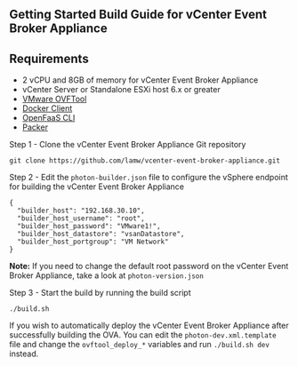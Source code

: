 ## Getting Started Build Guide for vCenter Event Broker Appliance

## Requirements

* 2 vCPU and 8GB of memory for vCenter Event Broker Appliance
* vCenter Server or Standalone ESXi host 6.x or greater
* [VMware OVFTool](https://www.vmware.com/support/developer/ovf/)
* [Docker Client](https://docs.docker.com/v17.09/engine/installation/)
* [OpenFaaS CLI](https://github.com/openfaas/faas-cli)
* [Packer](https://www.packer.io/intro/getting-started/install.html)


Step 1 - Clone the vCenter Event Broker Appliance Git repository

```
git clone https://github.com/lamw/vcenter-event-broker-appliance.git
```

Step 2 - Edit the `photon-builder.json` file to configure the vSphere endpoint for building the vCenter Event Broker Appliance

```
{
  "builder_host": "192.168.30.10",
  "builder_host_username": "root",
  "builder_host_password": "VMware1!",
  "builder_host_datastore": "vsanDatastore",
  "builder_host_portgroup": "VM Network"
}
```

**Note:** If you need to change the default root password on the vCenter Event Broker Appliance, take a look at `photon-version.json`

Step 3 - Start the build by running the build script

```
./build.sh
````

If you wish to automatically deploy the vCenter Event Broker Appliance after successfully building the OVA. You can edit the `photon-dev.xml.template` file and change the `ovftool_deploy_*` variables and run `./build.sh dev` instead.
